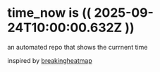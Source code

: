# time_now is (( 2025-09-24T10:00:00.632Z ))

an automated repo that shows the currnent time

inspired by [breakingheatmap](https://github.com/breakingheatmap/breakingheatmap)